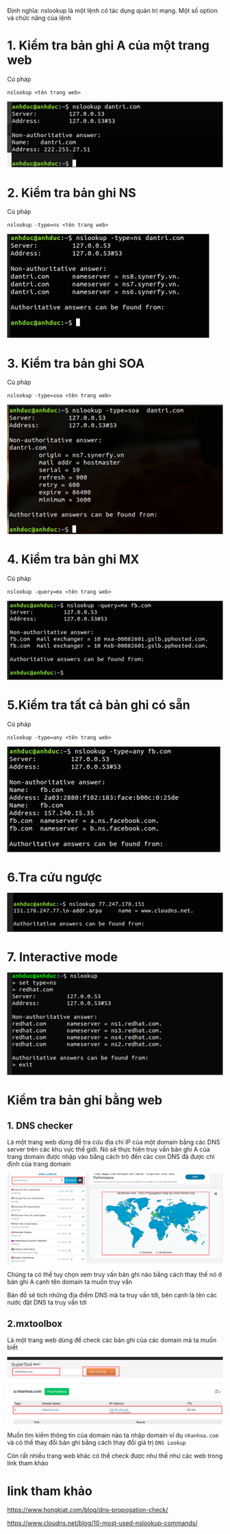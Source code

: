Định nghĩa: nslookup là một lệnh có tác dụng quản trị mạng. Một số option và chức năng của lệnh
# 1. Kiểm tra bản ghi A của một trang web
Cú pháp 
```
nslookup <tên trang web>
```
![](../images/command/nslookup/screenshot_6.png)

# 2. Kiểm tra bản ghi NS 
Cú pháp 
```
nslookup -type=ns <tên trang web>
```

![](../images/command/nslookup/screenshot.png)

# 3. Kiểm tra bản ghi SOA
Cú pháp 
```
nslookup -type=soa <tên trang web>
```

![](../images/command/nslookup/screenshot_1.png)

# 4. Kiểm tra bản ghi MX 
Cú pháp 
```
nslookup -query=mx <tên trang web>
```

![](../images/command/nslookup/screenshot_2.png)

# 5.Kiểm tra tất cả bản ghi có sẵn 

Cú pháp 
```
nslookup -type=any <tên trang web>
```

![](../images/command/nslookup/screenshot_3.png)

# 6.Tra cứu ngược 

![](../images/command/nslookup/screenshot_4.png)

# 7. Interactive mode

![](../images/command/dig/screenshot_6.png)

# Kiểm tra bản ghi bằng web 
## 1. DNS checker
Là một trang web dùng để tra cứu địa chỉ IP của một domain bằng các DNS server trên các khu vực thế giới. Nó sẽ thực hiện truy vấn bản ghi A của trang domain được nhập vào bằng cách trỏ đến các con DNS đã được chỉ định của trang domain

![](../images/labs/slave/screenshot.png) 

Chúng ta có thể tuy chọn xem truy vấn bản ghi nào bằng cách thay thế nó ở bản ghi A cạnh tên domain ta muốn truy vấn 

Bản đồ  sẽ tích những địa điểm DNS mà ta truy vấn tới, bên cạnh là tên các nước đặt DNS ta truy vấn tới

## 2.mxtoolbox
Là một trang web dùng để check các bản ghi của các domain mà ta muốn biết 

![](../images/labs/slave/screenshot_1.png)

Muốn tìm kiếm thông tin của domain nào ta nhập domain ví dụ `nhanhoa.com` và có thể thay đổi bản ghi bằng cách thay đổi giá trị `DNS Lookup` 

Còn rất nhiều trang web khác có thể check được như thế như các web trong link tham khảo 

# link tham khảo 
https://www.hongkiat.com/blog/dns-propogation-check/

https://www.cloudns.net/blog/10-most-used-nslookup-commands/

